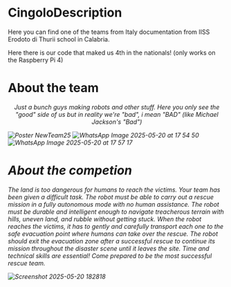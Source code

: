 # CingoloDescription
Here you can find one of the teams from Italy documentation from IISS Erodoto di Thurii school in Calabria.

Here there is our code that maked us 4th in the nationals! (only works on the Raspberry Pi 4)


# About the team
<p align="center"><i>
Just a bunch guys making robots and other stuff. Here you only see the "good" side of us but in reality we're "bad", i mean "BAD" (like Michael Jackson's "Bad")

![Poster NewTeam25](https://github.com/user-attachments/assets/80797fc9-b554-459e-9da6-8f9f7accaafc)
![WhatsApp Image 2025-05-20 at 17 54 50](https://github.com/user-attachments/assets/cbaaa034-8bad-4963-bb4b-31b87bf88e44)
![WhatsApp Image 2025-05-20 at 17 57 17](https://github.com/user-attachments/assets/2aaa2e29-9070-42d7-bd97-4ae94c70a947)


# About the competion
The land is too dangerous for humans to reach the victims. Your team has been given a difficult task. The
robot must be able to carry out a rescue mission in a fully autonomous mode with no human assistance.
The robot must be durable and intelligent enough to navigate treacherous terrain with hills, uneven
land, and rubble without getting stuck. When the robot reaches the victims, it has to gently and carefully
transport each one to the safe evacuation point where humans can take over the rescue. The robot
should exit the evacuation zone after a successful rescue to continue its mission throughout the disaster
scene until it leaves the site. Time and technical skills are essential! Come prepared to be the most
successful rescue team.

![Screenshot 2025-05-20 182818](https://github.com/user-attachments/assets/18973f24-51a2-41cb-a6dd-a231c8d41953)
